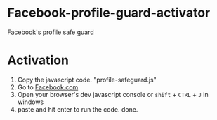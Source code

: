 # Facebook-profile-guard-activator
Facebook's profile safe guard

# Activation
1. Copy the javascript code. "profile-safeguard.js"
2. Go to [Facebook.com](https://www.facebook.com/)
3. Open your browser's dev javascript console or `shift` + `CTRL` + `J` in windows
4. paste and hit enter to run the code. done.

